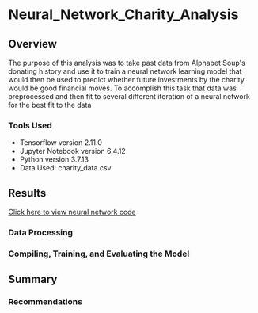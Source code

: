# Neural_Network_Charity_Analysis

## Overview

The purpose of this analysis was to take past data from Alphabet Soup's donating history and use it to train a neural network learning model that would then be used to predict whether future investments by the charity would be good financial moves. To accomplish this task that data was preprocessed and then fit to several different iteration of a neural network for the best fit to the data

### Tools Used

* Tensorflow version 2.11.0
* Jupyter Notebook version 6.4.12
* Python version 3.7.13
* Data Used: charity_data.csv

## Results

<a href="https://github.com/cmason1996/Neural_Network_Charity_Analysis/blob/main/AlphabetSoupCharity.ipynb" target="_blank">Click here to view neural network code</a>

### Data Processing

### Compiling, Training, and Evaluating the Model

## Summary

### Recommendations